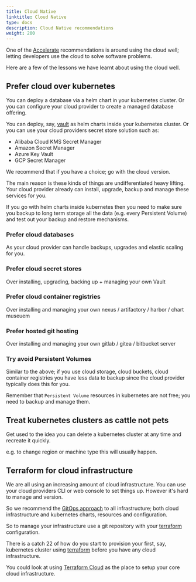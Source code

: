 ```yaml
---
title: Cloud Native
linktitle: Cloud Native
type: docs
description: Cloud Native recommendations
weight: 200
---
```


One of the [Accelerate](/v3/devops/accelerate/) recommendations is around using the cloud well; letting developers use the cloud to solve software problems.

Here are a few of the lessons we have learnt about using the cloud well.


## Prefer cloud over kubernetes

You can deploy a database via a helm chart in your kubernetes cluster. Or you can configure your cloud provider to create a managed database offering.

You can deploy, say, [vault](https://www.vaultproject.io/) as helm charts inside your kubernetes cluster. Or you can use your cloud providers secret store solution such as:

* Alibaba Cloud KMS Secret Manager
* Amazon Secret Manager
* Azure Key Vault
* GCP Secret Manager

We recommend that if you have a choice; go with the cloud version. 

The main reason is these kinds of things are undifferentiated heavy lifting. Your cloud provider already can install, upgrade, backup and manage these services for you.

If you go with helm charts inside kubernetes then you need to make sure you backup to long term storage all the data (e.g. every Persistent Volume) and test out your backup and restore mechanisms.


### Prefer cloud databases

As your cloud provider can handle backups, upgrades and elastic scaling for you.

### Prefer cloud secret stores 

Over installing, upgrading, backing up + managing your own Vault

### Prefer cloud container registries

Over installing and managing your own nexus / artifactory / harbor / chart museuem

### Prefer hosted git hosting

Over installing and managing your own gitlab / gitea / bitbucket server

### Try avoid Persistent Volumes

Similar to the above; if you use cloud storage, cloud buckets, cloud container registries you have less data to backup since the cloud provider typically does this for you.

Remember that `Persistent Volume` resources in kubernetes are not free; you need to backup and manage them.
                                                                       

## Treat kubernetes clusters as cattle not pets

Get used to the idea you can delete a kubernetes cluster at any time and recreate it quickly.

e.g. to change region or machine type this will usually happen.


## Terraform for cloud infrastructure

We are all using an increasing amount of cloud infrastructure. You can use your cloud providers CLI or web console to set things up. However it's hard to manage and version.

So we recommend the [GitOps approach](/v3/devops/gitops/) to all infrastructure; both cloud infrastructure and kubernetes charts, resources and configuration.

So to manage your infrastructure use a git repository with your [terraform](https://www.terraform.io/) configuration.

There is a catch 22 of how do you start to provision your first, say, kubernetes cluster using [terraform](https://www.terraform.io/) before you have any cloud infrastructure.

You could look at using [Terraform Cloud](https://www.terraform.io/cloud) as the place to setup your core cloud infrastructure.
